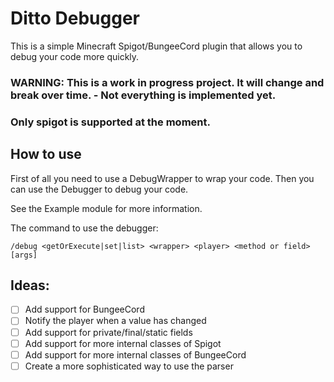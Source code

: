 # Ditto Debugger

This is a simple Minecraft Spigot/BungeeCord plugin that allows you to debug your code more quickly.


### WARNING: This is a work in progress project. It will change and break over time. - Not everything is implemented yet.
### Only spigot is supported at the moment.

## How to use

First of all you need to use a DebugWrapper to wrap your code.
Then you can use the Debugger to debug your code.

See the Example module for more information.

The command to use the debugger:

`/debug <getOrExecute|set|list> <wrapper> <player> <method or field> [args]`

## Ideas:

- [ ] Add support for BungeeCord
- [ ] Notify the player when a value has changed
- [ ] Add support for private/final/static fields
- [ ] Add support for more internal classes of Spigot
- [ ] Add support for more internal classes of BungeeCord
- [ ] Create a more sophisticated way to use the parser